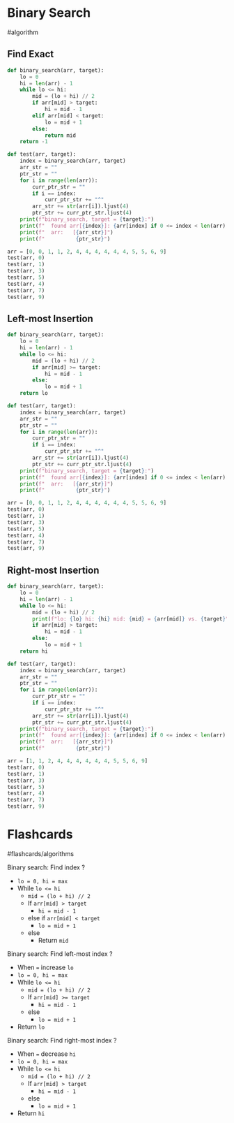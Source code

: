 # Binary Search
#algorithm 

## Find Exact
```python
def binary_search(arr, target):
	lo = 0
	hi = len(arr) - 1
	while lo <= hi:
		mid = (lo + hi) // 2
		if arr[mid] > target:
			hi = mid - 1
		elif arr[mid] < target:
			lo = mid + 1
		else:
			return mid
	return -1

def test(arr, target):
	index = binary_search(arr, target)
	arr_str = ""
	ptr_str = ""
	for i in range(len(arr)):
		curr_ptr_str = ""
		if i == index:
			curr_ptr_str += "^"
		arr_str += str(arr[i]).ljust(4)
		ptr_str += curr_ptr_str.ljust(4)
	print(f"binary_search, target = {target}:")
	print(f"  found arr[{index}]: {arr[index] if 0 <= index < len(arr) else 'N/A'}")
	print(f"  arr:   [{arr_str}]")
	print(f"          {ptr_str}")

arr = [0, 0, 1, 1, 2, 4, 4, 4, 4, 4, 4, 5, 5, 6, 9]
test(arr, 0)
test(arr, 1)
test(arr, 3)
test(arr, 5)
test(arr, 4)
test(arr, 7)
test(arr, 9)
```
## Left-most Insertion
```python
def binary_search(arr, target):
	lo = 0
	hi = len(arr) - 1
	while lo <= hi:
		mid = (lo + hi) // 2
		if arr[mid] >= target:
			hi = mid - 1
		else:
			lo = mid + 1
	return lo

def test(arr, target):
	index = binary_search(arr, target)
	arr_str = ""
	ptr_str = ""
	for i in range(len(arr)):
		curr_ptr_str = ""
		if i == index:
			curr_ptr_str += "^"
		arr_str += str(arr[i]).ljust(4)
		ptr_str += curr_ptr_str.ljust(4)
	print(f"binary_search, target = {target}:")
	print(f"  found arr[{index}]: {arr[index] if 0 <= index < len(arr) else 'N/A'}")
	print(f"  arr:   [{arr_str}]")
	print(f"          {ptr_str}")

arr = [0, 0, 1, 1, 2, 4, 4, 4, 4, 4, 4, 5, 5, 6, 9]
test(arr, 0)
test(arr, 1)
test(arr, 3)
test(arr, 5)
test(arr, 4)
test(arr, 7)
test(arr, 9)
```
## Right-most Insertion
```python
def binary_search(arr, target):
	lo = 0
	hi = len(arr) - 1
	while lo <= hi:
		mid = (lo + hi) // 2
		print(f"lo: {lo} hi: {hi} mid: {mid} = {arr[mid]} vs. {target}")
		if arr[mid] > target:
			hi = mid - 1
		else:
			lo = mid + 1
	return hi

def test(arr, target):
	index = binary_search(arr, target)
	arr_str = ""
	ptr_str = ""
	for i in range(len(arr)):
		curr_ptr_str = ""
		if i == index:
			curr_ptr_str += "^"
		arr_str += str(arr[i]).ljust(4)
		ptr_str += curr_ptr_str.ljust(4)
	print(f"binary_search, target = {target}:")
	print(f"  found arr[{index}]: {arr[index] if 0 <= index < len(arr) else 'N/A'}")
	print(f"  arr:   [{arr_str}]")
	print(f"          {ptr_str}")

arr = [1, 1, 2, 4, 4, 4, 4, 4, 4, 5, 5, 6, 9]
test(arr, 0)
test(arr, 1)
test(arr, 3)
test(arr, 5)
test(arr, 4)
test(arr, 7)
test(arr, 9)
```
# Flashcards
#flashcards/algorithms 

Binary search: Find index
?
- `lo = 0, hi = max`
- While `lo <= hi`
	- `mid = (lo + hi) // 2`
	- If `arr[mid] > target`
		- `hi = mid - 1`
	- else if `arr[mid] < target`
		- `lo = mid + 1`
	- else
		- Return `mid`
<!--SR:!2025-03-29,48,250-->

Binary search: Find left-most index
?
- When `=` increase `lo`
- `lo = 0, hi = max`
- While `lo <= hi`
	- `mid = (lo + hi) // 2`
	- If `arr[mid] >= target`
		- `hi = mid - 1`
	- else
		- `lo = mid + 1`
- Return `lo`
<!--SR:!2025-02-12,19,250-->

Binary search: Find right-most index
?
- When `=` decrease `hi`
- `lo = 0, hi = max`
- While `lo <= hi`
	- `mid = (lo + hi) // 2`
	- If `arr[mid] > target`
		- `hi = mid - 1`
	- else
		- `lo = mid + 1`
- Return `hi`
<!--SR:!2025-03-28,47,250-->